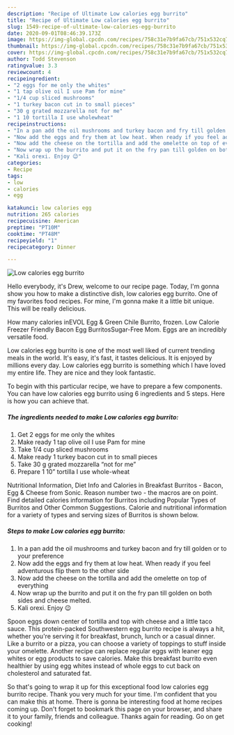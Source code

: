 ```yaml
---
description: "Recipe of Ultimate Low calories egg burrito"
title: "Recipe of Ultimate Low calories egg burrito"
slug: 1549-recipe-of-ultimate-low-calories-egg-burrito
date: 2020-09-01T08:46:39.173Z
image: https://img-global.cpcdn.com/recipes/758c31e7b9fa67cb/751x532cq70/low-calories-egg-burrito-recipe-main-photo.jpg
thumbnail: https://img-global.cpcdn.com/recipes/758c31e7b9fa67cb/751x532cq70/low-calories-egg-burrito-recipe-main-photo.jpg
cover: https://img-global.cpcdn.com/recipes/758c31e7b9fa67cb/751x532cq70/low-calories-egg-burrito-recipe-main-photo.jpg
author: Todd Stevenson
ratingvalue: 3.3
reviewcount: 4
recipeingredient:
- "2 eggs for me only the whites"
- "1 tap olive oil I use Pam for mine"
- "1/4 cup sliced mushrooms"
- "1 turkey bacon cut in to small pieces"
- "30 g grated mozzarella not for me"
- "1 10 tortilla I use wholewheat"
recipeinstructions:
- "In a pan add the oil mushrooms and turkey bacon and fry till golden or to your preference"
- "Now add the eggs and fry them at low heat. When ready if you feel adventurous flip them to the other side"
- "Now add the cheese on the tortilla and add the omelette on top of everything"
- "Now wrap up the burrito and put it on the fry pan till golden on both sides and cheese melted."
- "Kali orexi. Enjoy 😉"
categories:
- Recipe
tags:
- low
- calories
- egg

katakunci: low calories egg 
nutrition: 265 calories
recipecuisine: American
preptime: "PT10M"
cooktime: "PT48M"
recipeyield: "1"
recipecategory: Dinner

---
```



![Low calories egg burrito](https://img-global.cpcdn.com/recipes/758c31e7b9fa67cb/751x532cq70/low-calories-egg-burrito-recipe-main-photo.jpg)

Hello everybody, it's Drew, welcome to our recipe page. Today, I'm gonna show you how to make a distinctive dish, low calories egg burrito. One of my favorites food recipes. For mine, I'm gonna make it a little bit unique. This will be really delicious.

How many calories inEVOL Egg &amp; Green Chile Burrito, frozen. Low Calorie Freezer Friendly Bacon Egg BurritosSugar-Free Mom. Eggs are an incredibly versatile food.

Low calories egg burrito is one of the most well liked of current trending meals in the world. It's easy, it's fast, it tastes delicious. It is enjoyed by millions every day. Low calories egg burrito is something which I have loved my entire life. They are nice and they look fantastic.


To begin with this particular recipe, we have to prepare a few components. You can have low calories egg burrito using 6 ingredients and 5 steps. Here is how you can achieve that.

<!--inarticleads1-->

##### The ingredients needed to make Low calories egg burrito:

1. Get 2 eggs for me only the whites
1. Make ready 1 tap olive oil I use Pam for mine
1. Take 1/4 cup sliced mushrooms
1. Make ready 1 turkey bacon cut in to small pieces
1. Take 30 g grated mozzarella “not for me”
1. Prepare 1 10” tortilla I use whole-wheat


Nutritional Information, Diet Info and Calories in Breakfast Burritos - Bacon, Egg &amp; Cheese from Sonic. Reason number two - the macros are on point. Find detailed calories information for Burritos including Popular Types of Burritos and Other Common Suggestions. Calorie and nutritional information for a variety of types and serving sizes of Burritos is shown below. 

<!--inarticleads2-->

##### Steps to make Low calories egg burrito:

1. In a pan add the oil mushrooms and turkey bacon and fry till golden or to your preference
1. Now add the eggs and fry them at low heat. When ready if you feel adventurous flip them to the other side
1. Now add the cheese on the tortilla and add the omelette on top of everything
1. Now wrap up the burrito and put it on the fry pan till golden on both sides and cheese melted.
1. Kali orexi. Enjoy 😉


Spoon eggs down center of tortilla and top with cheese and a little taco sauce. This protein-packed Southwestern egg burrito recipe is always a hit, whether you&#39;re serving it for breakfast, brunch, lunch or a casual dinner. Like a burrito or a pizza, you can choose a variety of toppings to stuff inside your omelette. Another recipe can replace regular eggs with leaner egg whites or egg products to save calories. Make this breakfast burrito even healthier by using egg whites instead of whole eggs to cut back on cholesterol and saturated fat. 

So that's going to wrap it up for this exceptional food low calories egg burrito recipe. Thank you very much for your time. I'm confident that you can make this at home. There is gonna be interesting food at home recipes coming up. Don't forget to bookmark this page on your browser, and share it to your family, friends and colleague. Thanks again for reading. Go on get cooking!
